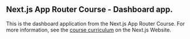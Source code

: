 ## Next.js App Router Course - Dashboard app.

This is the dashboard application from the Next.js App Router Course.
For more information, see the [course curriculum](https://nextjs.org/learn) on the Next.js Website.
